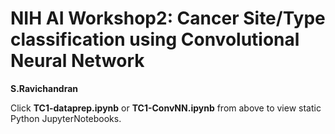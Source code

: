 # NIH AI Workshop2: Cancer Site/Type classification using Convolutional Neural Network
**S.Ravichandran**

Click **TC1-dataprep.ipynb** or **TC1-ConvNN.ipynb** from above to view static Python JupyterNotebooks. 


 
